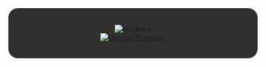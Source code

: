 <div style="background-color: #32302F; border-radius: 20px; padding: 20px;">
  <p align="center">
    <!--
    **839274509162738/839274509162738** is a ✨ _special_ ✨ repository because its `README.md` (this file) appears on your GitHub profile.
    -->
    <img src="https://cdn.discordapp.com/attachments/1218603664244211745/1239704122496778371/W1Cb2N9.jpg?ex=6643e3ef&is=6642926f&hm=ec7ac55fb0604b30d77591a5be0cacab8dbe182df6387085d1ffe99bd1243296&" alt="Verdania">
    <br>
    <a href="https://discord.com/users/:1217485745321803870">
      <img src="https://lanyard.cnrad.dev/api/1217485745321803870?theme=dark&bg=000000&animated=true&hideDiscrim=true&borderRadius=20px&idleMessage=Probably%20Wasting%20%Time..." alt="Discord Presence">
    </a>
  </p>
</div>
